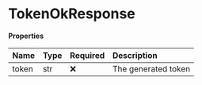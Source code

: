 # TokenOkResponse

**Properties**

| Name  | Type | Required | Description         |
| :---- | :--- | :------- | :------------------ |
| token | str  | ❌       | The generated token |

<!-- This file was generated by liblab | https://liblab.com/ -->
